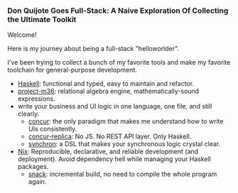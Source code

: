 ### Don Quijote Goes Full-Stack: A Naive Exploration Of Collecting the Ultimate Toolkit

Welcome!

Here is my journey about being a full-stack "helloworlder".

I've been trying to collect a bunch of my favorite tools and make my favorite toolchain for general-purpose development.

* [Haskell](https://www.haskell.org/): functional and typed, easy to maintain and refactor. 
* [project-m36](https://github.com/agentm/project-m36): relational algebra engine, mathematically-sound expressions.
*  write your business and UI logic in one language, one file, and still clearly.
    * [concur](https://github.com/ajnsit/concur): the only paradigm that makes me understand how to write UIs consistently. 
    * [concur-replica](https://github.com/pkamenarsky/concur-replica): No JS. No REST API layer. Only Haskell. 
    * [synchron](https://github.com/pkamenarsky/synchron): a DSL that makes your synchronous logic crystal clear. 
* [Nix](https://nixos.org/): Reproducible, declarative, and reliable development (and deployment). Avoid dependency hell while managing your Haskell packages.
  * [snack](https://github.com/nmattia/snack): incremental build, no need to compile the whole program again.
